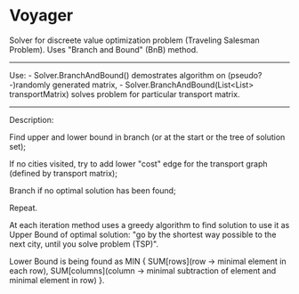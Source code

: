 # Voyager
Solver for discreete value optimization problem (Traveling Salesman Problem). Uses "Branch and Bound" (BnB) method.
___________________________________________________________________________________________________________________________________
Use: 
    - Solver.BranchAndBound() demostrates algorithm on (pseudo?-)randomly generated matrix, 
    - Solver.BranchAndBound(List<List<int>> transportMatrix) solves problem for particular transport matrix.
 ___________________________________________________________________________________________________________________________________
Description:
  
  Find upper and lower bound in branch (or at the start or the tree of solution set);
  
  If no cities visited, try to add lower "cost" edge for the transport graph (defined by transport matrix);
  
  Branch if no optimal solution has been found;
  
  Repeat.
  
  At each iteration method uses a greedy algorithm to find solution to use it as Upper Bound of optimal solution: "go by the
  shortest way possible to the next city, until you solve problem (TSP)".
  
  Lower Bound is being found as MIN {
                                     SUM[rows](row -> minimal element in each row), 
                                     SUM[columns](column -> minimal subtraction of element and minimal element in row)
                                    }.
  
  
